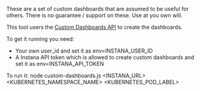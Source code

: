 These are a set of custom dashboards that are assumed to be useful for others. There is no guarantee / support on these. Use at you own will.

This tool users the [Custom Dashboards API](https://instana.github.io/openapi/#tag/Custom-Dashboards) to create the dashboards. 

To get it running you need: 
* Your own user_id and set it as env=INSTANA_USER_ID 
* A Instana API token which is allowed to create custom dashboards and set it as env=INSTANA_API_TOKEN
 
To run it: 
    node custom-dashboards.js <INSTANA_URL> <KUBERNETES_NAMESPACE_NAME> <KUBERNETES_POD_LABEL> 